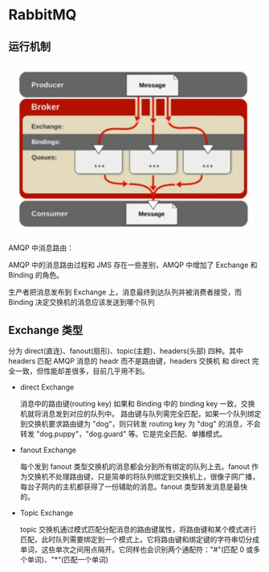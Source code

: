 # RabbitMQ

## 运行机制

![图 1](../../.image/3848fc9397847f7b260ec211b923b073872a8790d26248479958c5513c27e271.png)  


AMQP 中消息路由：

AMQP 中的消息路由过程和 JMS 存在一些差别，AMQP 中增加了 Exchange 和 Binding 的角色。

生产者把消息发布到 Exchange 上，消息最终到达队列并被消费者接受，而 Binding 决定交换机的消息应该发送到哪个队列

## Exchange 类型

分为 direct(直连)、fanout(扇形)、topic(主题)、headers(头部) 四种。其中 headers 匹配 AMQP 消息的 headr 而不是路由键，headers 交换机 和 direct 完全一致，但性能却差很多，目前几乎用不到。

- direct Exchange
  
  消息中的路由键(routing key) 如果和 Binding 中的 binding key 一致，交换机就将消息发到对应的队列中。
  路由键与队列需完全匹配，如果一个队列绑定到交换机要求路由键为 "dog"，则只转发 routing key 为 "dog" 的消息，不会转发 "dog.puppy"，"dog.guard" 等。它是完全匹配、单播模式。

- fanout Exchange
  
  每个发到 fanout 类型交换机的消息都会分到所有绑定的队列上去。fanout 作为交换机不处理路由键，只是简单的将队列绑定到交换机上，很像子网广播，每台子网内的主机都获得了一份辅助的消息。fanout 类型转发消息是最快的。

- Topic Exchange
  
  topic 交换机通过模式匹配分配消息的路由键属性，将路由键和某个模式进行匹配，此时队列需要绑定到一个模式上。它将路由键和绑定键的字符串切分成单词，这些单次之间用点隔开。它同样也会识别两个通配符："#"(匹配 0 或多个单词)、"*"(匹配一个单词)

  